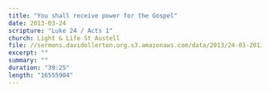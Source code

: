 ```yaml
---
title: "You shall receive power for the Gospel"
date: 2013-03-24
scripture: "Luke 24 / Acts 1"
church: Light & Life St Austell
file: //sermons.davidollerton.org.s3.amazonaws.com/data/2013/24-03-2013.mp3
excerpt: ""
summary: ""
duration: "39:25"
length: "16555904"
---
```

